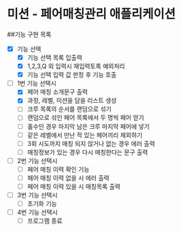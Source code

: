 # 미션 - 페어매칭관리 애플리케이션

##기능 구현 목록
-[X] 기능 선택
  -[X] 기능 선택 목록 입출력
  -[X] 1,2,3,Q 외 입력시 재입력토록 예외처리
  -[X] 기능 선택 입력 값 판정 후 기능 호출

-[ ] 1번 기능 선택시
  -[X] 페어 매칭 소개문구 출력
  -[X] 과정, 레벨, 미션을 담을 리스트 생성
  -[ ] 크루 목록의 순서를 랜덤으로 섞기
  -[ ] 랜덤으로 섞인 페어 목록에서 두 명씩 페어 얻기
  -[ ] 홀수인 경우 마지막 남은 크루 마지막 페어에 넣기
  -[ ] 같은 레벨에서 만난 적 있는 페어끼리 제외하기
  -[ ] 3회 시도까지 매칭 되지 않거나 없는 경우 에러 출력
  -[ ] 매칭정보가 있는 경우 다시 매칭한다는 문구 출력

-[ ] 2번 기능 선택시
  -[ ] 페어 매칭 이력 확인 기능
  -[ ] 페어 매칭 이력 없을 시 에러 출력
  -[ ] 페어 매칭 이력 있을 시 매칭목록 출력

-[ ] 3번 기능 선택시
  -[ ] 초기화 기능

-[ ] 4번 기능 선택시
  -[ ] 프로그램 종료